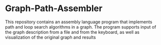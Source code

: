 # Graph-Path-Assembler
This repository contains an assembly language program that implements path and loop search algorithms in a graph. The program supports input of the graph description from a file and from the keyboard, as well as visualization of the original graph and results
